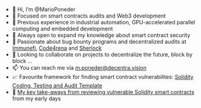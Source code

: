 - 👋 Hi, I’m @MarioPoneder
- 👀 Focused on smart contracts audits and Web3 development
- 🏢 Previous experience in industrial automation, GPU-accelerated parallel computing and embedded development
- 🌱 Always open to expand my knowledge about smart contract security
- 🔱 Passionate about bug bounty programs and decentralized audits at [Immunefi](https://immunefi.com/), [Code4rena](https://code4rena.com/) and [Sherlock](https://www.sherlock.xyz/)
- 💞️ Looking to collaborate on projects to decentralize the future, block by block ...
- 📫 You can reach me via m.poneder@decentra.vision
- 📈 Favourite framework for finding smart contract vulnerabilites: [Solidity Coding, Testing and Audit Template](https://github.com/MarioPoneder/solidity-audit-template)
- 🔑 [My key take-aways from reviewing vulnerable Solidity smart contracts](https://github.com/MarioPoneder/smart-contract-security-take-aways/blob/master/README.md) from my early days

<!---
MarioPoneder/MarioPoneder is a ✨ special ✨ repository because its `README.md` (this file) appears on your GitHub profile.
You can click the Preview link to take a look at your changes.
--->
